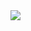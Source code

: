 <picture>
  <source 
    srcset="https://github-readme-stats.vercel.app/api/top-langs?username=ztirk&theme=dark&langs_count=10&layout=compact"
    media="(prefers-color-scheme: dark)"
  />
  <source
    srcset="https://github-readme-stats.vercel.app/api/top-langs?username=ztirk&langs_count=10&layout=compact"
    media="(prefers-color-scheme: light), (prefers-color-scheme: no-preference)"
  />
  <img src="https://github-readme-stats.vercel.app/api/top-langs?username=ztirk&langs_count=10&layout=compact" />
</picture>
